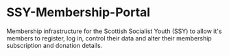 # SSY-Membership-Portal

Membership infrastructure for the Scottish Socialist Youth (SSY) to allow it's members to register, log in, control their data and alter their membership subscription and donation details.
